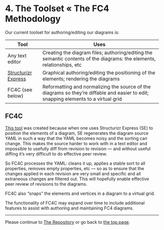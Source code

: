 # 4. The Toolset « The FC4 Methodology

Our current toolset for authoring/editing our diagrams is:

| Tool                                                         | Uses                                                         |
| ------------------------------------------------------------ | ------------------------------------------------------------ |
| Any text editor                                              | Creating the diagram files; authoring/editing the semantic contents of the diagrams: the elements, relationships, etc |
| [Structurizr Express](https://structurizr.com/help/express)  | Graphical authoring/editing the positioning of the elements; rendering the diagrams |
| FC4C (see below) | Reformatting and normalizing the source of the diagrams so they’re diffable and easier to edit; snapping elements to a virtual grid |

## FC4C

[This tool](https://github.com/FundingCircle/fc4c/) was created because when one uses Structurizr Express (SE) to position the elements of a diagram, SE regenerates the diagram source YAML in such a way that the YAML becomes noisy and the sorting can change. This makes the source harder to work with in a text editor and impossible to usefully diff from revision to revision — and without useful diffing it’s very difficult to do effective peer review.

So FC4C processes the YAML: cleans it up, applies a stable sort to all properties, removes empty properties, etc — so as to ensure that the changes applied in each revision are very small and specific and all extraneous changes are filtered out. This will hopefully enable effective peer review of revisions to the diagrams.

FC4C also “snaps” the elements and vertices in a diagram to a virtual grid.

The functionality of FC4C may expand over time to include additional features to assist with authoring and maintaining FC4 diagrams.

----

Please continue to [The Repository](repository.md) or go back to [the top page](README.md).

